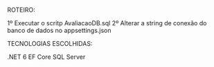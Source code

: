 ROTEIRO:

1º Executar o scritp AvaliacaoDB.sql
2º Alterar a string de conexão do banco de dados no appsettings.json



TECNOLOGIAS ESCOLHIDAS:

.NET 6
EF Core
SQL Server
